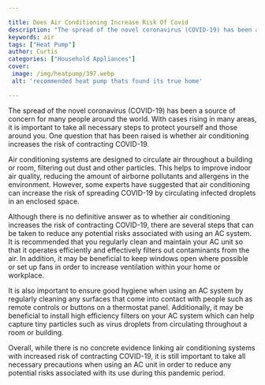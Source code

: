 ```yaml
---

title: Does Air Conditioning Increase Risk Of Covid
description: "The spread of the novel coronavirus (COVID-19) has been a source of concern for many people around the world. With cases rising in...get more info"
keywords: air
tags: ["Heat Pump"]
author: Curtis
categories: ["Household Appliances"]
cover: 
 image: /img/heatpump/397.webp
 alt: 'recommended heat pump thats found its true home'

---
```


The spread of the novel coronavirus (COVID-19) has been a source of concern for many people around the world. With cases rising in many areas, it is important to take all necessary steps to protect yourself and those around you. One question that has been raised is whether air conditioning increases the risk of contracting COVID-19.

Air conditioning systems are designed to circulate air throughout a building or room, filtering out dust and other particles. This helps to improve indoor air quality, reducing the amount of airborne pollutants and allergens in the environment. However, some experts have suggested that air conditioning can increase the risk of spreading COVID-19 by circulating infected droplets in an enclosed space. 

Although there is no definitive answer as to whether air conditioning increases the risk of contracting COVID-19, there are several steps that can be taken to reduce any potential risks associated with using an AC system. It is recommended that you regularly clean and maintain your AC unit so that it operates efficiently and effectively filters out contaminants from the air. In addition, it may be beneficial to keep windows open where possible or set up fans in order to increase ventilation within your home or workplace. 

It is also important to ensure good hygiene when using an AC system by regularly cleaning any surfaces that come into contact with people such as remote controls or buttons on a thermostat panel. Additionally, it may be beneficial to install high efficiency filters on your AC system which can help capture tiny particles such as virus droplets from circulating throughout a room or building. 

Overall, while there is no concrete evidence linking air conditioning systems with increased risk of contracting COVID-19, it is still important to take all necessary precautions when using an AC unit in order to reduce any potential risks associated with its use during this pandemic period.
